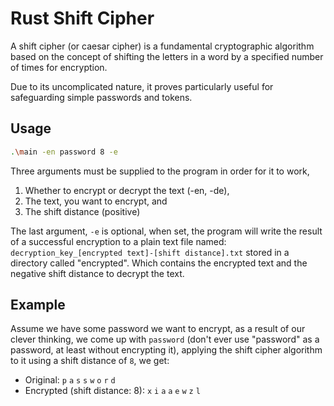 # Rust Shift Cipher
A shift cipher (or caesar cipher) is a fundamental cryptographic algorithm based on the concept of shifting the letters in a word by a specified number of times for encryption.  

Due to its uncomplicated nature, it proves particularly useful for safeguarding simple passwords and tokens.

## Usage
```sh
.\main -en password 8 -e
```

Three arguments must be supplied to the program in order for it to work,
1. Whether to encrypt or decrypt the text (-en, -de),
2. The text, you want to encrypt, and
3. The shift distance (positive)

The last argument, `-e` is optional, when set, the program will write the result of a successful encryption to a plain text file named: `decryption_key_[encrypted text]-[shift distance].txt` stored in a directory called "encrypted". Which contains the encrypted text and the negative shift distance to decrypt the text.

## Example
Assume we have some password we want to encrypt, as a result of our clever thinking, we come up with `password` (don't ever use "password" as a password, at least without encrypting it), applying the shift cipher algorithm to it using a shift distance of `8`, we get:
- Original: `p` `a` `s` `s` `w` `o` `r` `d`
- Encrypted (shift distance: 8): `x` `i` `a` `a` `e` `w` `z` `l`
